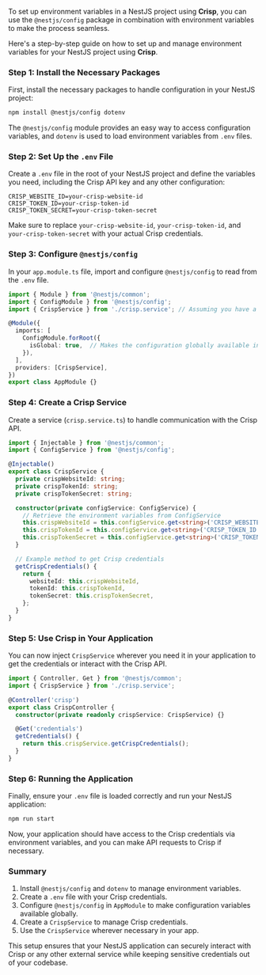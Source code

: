 

To set up environment variables in a NestJS project using **Crisp**, you can use the `@nestjs/config` package in combination with environment variables to make the process seamless.

Here's a step-by-step guide on how to set up and manage environment variables for your NestJS project using **Crisp**.

### Step 1: Install the Necessary Packages

First, install the necessary packages to handle configuration in your NestJS project:

```bash
npm install @nestjs/config dotenv
```

The `@nestjs/config` module provides an easy way to access configuration variables, and `dotenv` is used to load environment variables from `.env` files.

### Step 2: Set Up the `.env` File

Create a `.env` file in the root of your NestJS project and define the variables you need, including the Crisp API key and any other configuration:

```env
CRISP_WEBSITE_ID=your-crisp-website-id
CRISP_TOKEN_ID=your-crisp-token-id
CRISP_TOKEN_SECRET=your-crisp-token-secret
```

Make sure to replace `your-crisp-website-id`, `your-crisp-token-id`, and `your-crisp-token-secret` with your actual Crisp credentials.

### Step 3: Configure `@nestjs/config`

In your `app.module.ts` file, import and configure `@nestjs/config` to read from the `.env` file.

```typescript
import { Module } from '@nestjs/common';
import { ConfigModule } from '@nestjs/config';
import { CrispService } from './crisp.service'; // Assuming you have a Crisp service

@Module({
  imports: [
    ConfigModule.forRoot({
      isGlobal: true,  // Makes the configuration globally available in the app
    }),
  ],
  providers: [CrispService],
})
export class AppModule {}
```

### Step 4: Create a Crisp Service

Create a service (`crisp.service.ts`) to handle communication with the Crisp API.

```typescript
import { Injectable } from '@nestjs/common';
import { ConfigService } from '@nestjs/config';

@Injectable()
export class CrispService {
  private crispWebsiteId: string;
  private crispTokenId: string;
  private crispTokenSecret: string;

  constructor(private configService: ConfigService) {
    // Retrieve the environment variables from ConfigService
    this.crispWebsiteId = this.configService.get<string>('CRISP_WEBSITE_ID');
    this.crispTokenId = this.configService.get<string>('CRISP_TOKEN_ID');
    this.crispTokenSecret = this.configService.get<string>('CRISP_TOKEN_SECRET');
  }

  // Example method to get Crisp credentials
  getCrispCredentials() {
    return {
      websiteId: this.crispWebsiteId,
      tokenId: this.crispTokenId,
      tokenSecret: this.crispTokenSecret,
    };
  }
}
```

### Step 5: Use Crisp in Your Application

You can now inject `CrispService` wherever you need it in your application to get the credentials or interact with the Crisp API.

```typescript
import { Controller, Get } from '@nestjs/common';
import { CrispService } from './crisp.service';

@Controller('crisp')
export class CrispController {
  constructor(private readonly crispService: CrispService) {}

  @Get('credentials')
  getCredentials() {
    return this.crispService.getCrispCredentials();
  }
}
```

### Step 6: Running the Application

Finally, ensure your `.env` file is loaded correctly and run your NestJS application:

```bash
npm run start
```

Now, your application should have access to the Crisp credentials via environment variables, and you can make API requests to Crisp if necessary.

### Summary

1. Install `@nestjs/config` and `dotenv` to manage environment variables.
2. Create a `.env` file with your Crisp credentials.
3. Configure `@nestjs/config` in `AppModule` to make configuration variables available globally.
4. Create a `CrispService` to manage Crisp credentials.
5. Use the `CrispService` wherever necessary in your app.

This setup ensures that your NestJS application can securely interact with Crisp or any other external service while keeping sensitive credentials out of your codebase.